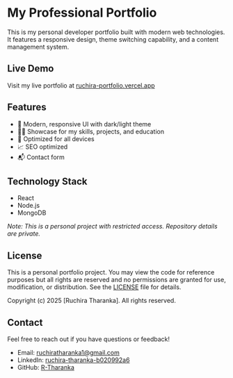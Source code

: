 ﻿# My Professional Portfolio

This is my personal developer portfolio built with modern web technologies. It features a responsive design, theme switching capability, and a content management system.

## Live Demo

Visit my live portfolio at [ruchira-portfolio.vercel.app](https://ruchira-portfolio.vercel.app/)

## Features

- 🎨 Modern, responsive UI with dark/light theme
- 👨‍💻 Showcase for my skills, projects, and education
- 📱 Optimized for all devices
- 📈 SEO optimized
- 📬 Contact form

## Technology Stack

- React
- Node.js
- MongoDB

*Note: This is a personal project with restricted access. Repository details are private.*

## License

This is a personal portfolio project. You may view the code for reference purposes but all rights are reserved and no permissions are granted for use, modification, or distribution. See the [LICENSE](https://github.com/R-Tharanka/Portfolio/blob/main/LICENSE) file for details.

Copyright (c) 2025 [Ruchira Tharanka]. All rights reserved.

## Contact

Feel free to reach out if you have questions or feedback!

- Email: ruchiratharanka1@gmail.com
- LinkedIn: [ruchira-tharanka-b020992a6](https://linkedin.com/in/ruchira-tharanka-b020992a6)
- GitHub: [R-Tharanka](https://github.com/R-Tharanka)
